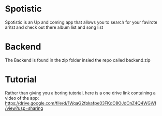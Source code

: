 # Spotistic
Spotistic is an Up and coming app that allows you to search for your favirote aritst and check out there album list and song list

# Backend 
The Backend is found in the zip folder insied the repo called backend.zip

# Tutorial
Rather than giving you a boring tutorial, here is a one drive link containing a video of the app: https://drive.google.com/file/d/1WqaG2fpkafpe03FKdC8OJdCnZ4Q4WGWI/view?usp=sharing
